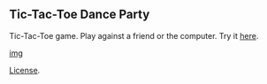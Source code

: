 Tic-Tac-Toe Dance Party
------
Tic-Tac-Toe game.  Play against a friend or the computer.  Try it [here](http://codepen.io/amnavor/pen/mOVBRm).

[img](https://cloud.githubusercontent.com/assets/12720744/21077768/3bbc297c-bf0b-11e6-811c-0cff3a7d6e8e.gif)

[License](http://codepen.io/amnavor/pen/mOVBRm/license).
